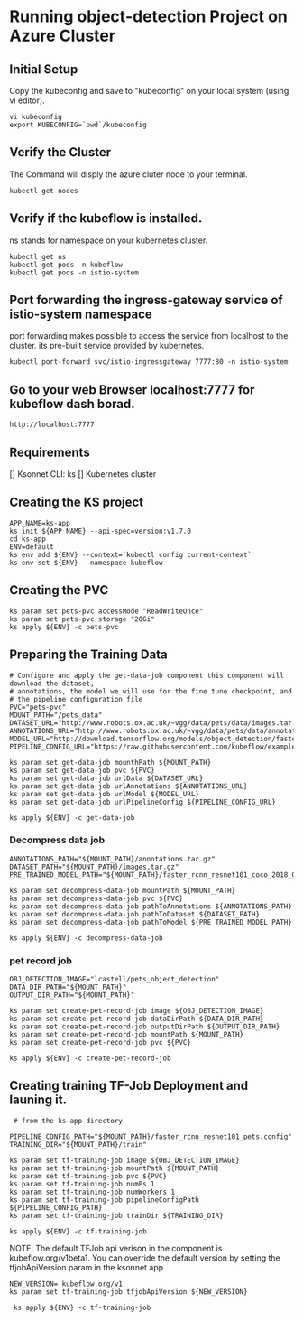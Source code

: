 # Running object-detection Project on Azure Cluster
## Initial Setup
  Copy the kubeconfig and save to "kubeconfig" on your local system (using vi editor).
  
    vi kubeconfig  
    export KUBECONFIG=`pwd`/kubeconfig

## Verify the  Cluster
  The Command will disply the azure cluter node to your terminal.
 
    kubectl get nodes 

## Verify if the kubeflow is installed.
  ns stands for namespace on your kubernetes cluster.  
  
    kubectl get ns
    kubectl get pods -n kubeflow
    kubectl get pods -n istio-system

## Port forwarding the ingress-gateway service of istio-system namespace
 port forwarding makes possible to access the service from localhost to the cluster. its pre-built service provided by kubernetes. 
   
    kubectl port-forward svc/istio-ingressgateway 7777:80 -n istio-system
   
 ## Go to your web Browser localhost:7777 for kubeflow dash borad.
     
    http://localhost:7777 
 
 
 ## Requirements
  [] Ksonnet CLI: ks
  [] Kubernetes cluster
  
## Creating the KS project
    APP_NAME=ks-app
    ks init ${APP_NAME} --api-spec=version:v1.7.0
    cd ks-app
    ENV=default
    ks env add ${ENV} --context=`kubectl config current-context`
    ks env set ${ENV} --namespace kubeflow

## Creating the PVC
    ks param set pets-pvc accessMode "ReadWriteOnce"
    ks param set pets-pvc storage "20Gi"
    ks apply ${ENV} -c pets-pvc
    
## Preparing the Training Data 
    # Configure and apply the get-data-job component this component will download the dataset,
    # annotations, the model we will use for the fine tune checkpoint, and
    # the pipeline configuration file
    PVC="pets-pvc"
    MOUNT_PATH="/pets_data"
    DATASET_URL="http://www.robots.ox.ac.uk/~vgg/data/pets/data/images.tar.gz"
    ANNOTATIONS_URL="http://www.robots.ox.ac.uk/~vgg/data/pets/data/annotations.tar.gz"
    MODEL_URL="http://download.tensorflow.org/models/object_detection/faster_rcnn_resnet101_coco_2018_01_28.tar.gz"
    PIPELINE_CONFIG_URL="https://raw.githubusercontent.com/kubeflow/examples/master/object_detection/conf/faster_rcnn_resnet101_pets.config"

    ks param set get-data-job mounthPath ${MOUNT_PATH}
    ks param set get-data-job pvc ${PVC}
    ks param set get-data-job urlData ${DATASET_URL}
    ks param set get-data-job urlAnnotations ${ANNOTATIONS_URL}
    ks param set get-data-job urlModel ${MODEL_URL}
    ks param set get-data-job urlPipelineConfig ${PIPELINE_CONFIG_URL}

    ks apply ${ENV} -c get-data-job
 
 ### Decompress data job
    ANNOTATIONS_PATH="${MOUNT_PATH}/annotations.tar.gz"
    DATASET_PATH="${MOUNT_PATH}/images.tar.gz"
    PRE_TRAINED_MODEL_PATH="${MOUNT_PATH}/faster_rcnn_resnet101_coco_2018_01_28.tar.gz"

    ks param set decompress-data-job mountPath ${MOUNT_PATH}
    ks param set decompress-data-job pvc ${PVC}
    ks param set decompress-data-job pathToAnnotations ${ANNOTATIONS_PATH}
    ks param set decompress-data-job pathToDataset ${DATASET_PATH}
    ks param set decompress-data-job pathToModel ${PRE_TRAINED_MODEL_PATH}

    ks apply ${ENV} -c decompress-data-job
 
### pet record job
    OBJ_DETECTION_IMAGE="lcastell/pets_object_detection"
    DATA_DIR_PATH="${MOUNT_PATH}"
    OUTPUT_DIR_PATH="${MOUNT_PATH}"

    ks param set create-pet-record-job image ${OBJ_DETECTION_IMAGE}
    ks param set create-pet-record-job dataDirPath ${DATA_DIR_PATH}
    ks param set create-pet-record-job outputDirPath ${OUTPUT_DIR_PATH}
    ks param set create-pet-record-job mountPath ${MOUNT_PATH}
    ks param set create-pet-record-job pvc ${PVC}

    ks apply ${ENV} -c create-pet-record-job
    
 ## Creating training TF-Job Deployment and launing it.
 
     # from the ks-app directory

    PIPELINE_CONFIG_PATH="${MOUNT_PATH}/faster_rcnn_resnet101_pets.config"
    TRAINING_DIR="${MOUNT_PATH}/train"

    ks param set tf-training-job image ${OBJ_DETECTION_IMAGE}
    ks param set tf-training-job mountPath ${MOUNT_PATH}
    ks param set tf-training-job pvc ${PVC}
    ks param set tf-training-job numPs 1
    ks param set tf-training-job numWorkers 1
    ks param set tf-training-job pipelineConfigPath ${PIPELINE_CONFIG_PATH}
    ks param set tf-training-job trainDir ${TRAINING_DIR}

    ks apply ${ENV} -c tf-training-job
    
NOTE: The default TFJob api verison in the component is kubeflow.org/v1beta1. You can override the default version by setting the tfjobApiVersion param in the ksonnet app

    NEW_VERSION= kubeflow.org/v1
    ks param set tf-training-job tfjobApiVersion ${NEW_VERSION}
    
     ks apply ${ENV} -c tf-training-job
  
  
    
  






  
  

  
 
    
  
 
 
 

  



